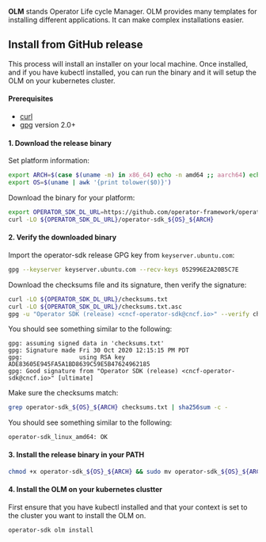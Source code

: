 
**OLM** stands Operator Life cycle Manager. 
OLM provides many templates for installing different applications. It can make complex installations easier.

## Install from GitHub release[](https://sdk.operatorframework.io/docs/installation/#install-from-github-release)

This process will install an installer on your local machine. Once installed, and if you have kubectl installed, you can run the binary and it will setup the OLM on your kubernetes cluster.

#### Prerequisites[](https://sdk.operatorframework.io/docs/installation/#prerequisites)

-   [curl](https://curl.haxx.se/)
-   [gpg](https://gnupg.org/) version 2.0+

#### 1. Download the release binary[](https://sdk.operatorframework.io/docs/installation/#1-download-the-release-binary)

Set platform information:

```sh
export ARCH=$(case $(uname -m) in x86_64) echo -n amd64 ;; aarch64) echo -n arm64 ;; *) echo -n $(uname -m) ;; esac)
export OS=$(uname | awk '{print tolower($0)}')
```

Download the binary for your platform:

```sh
export OPERATOR_SDK_DL_URL=https://github.com/operator-framework/operator-sdk/releases/download/v1.27.0
curl -LO ${OPERATOR_SDK_DL_URL}/operator-sdk_${OS}_${ARCH}
```

#### 2. Verify the downloaded binary[](https://sdk.operatorframework.io/docs/installation/#2-verify-the-downloaded-binary)

Import the operator-sdk release GPG key from `keyserver.ubuntu.com`:

```sh
gpg --keyserver keyserver.ubuntu.com --recv-keys 052996E2A20B5C7E
```

Download the checksums file and its signature, then verify the signature:

```sh
curl -LO ${OPERATOR_SDK_DL_URL}/checksums.txt
curl -LO ${OPERATOR_SDK_DL_URL}/checksums.txt.asc
gpg -u "Operator SDK (release) <cncf-operator-sdk@cncf.io>" --verify checksums.txt.asc
```

You should see something similar to the following:

```console
gpg: assuming signed data in 'checksums.txt'
gpg: Signature made Fri 30 Oct 2020 12:15:15 PM PDT
gpg:                using RSA key ADE83605E945FA5A1BD8639C59E5B47624962185
gpg: Good signature from "Operator SDK (release) <cncf-operator-sdk@cncf.io>" [ultimate]
```

Make sure the checksums match:

```sh
grep operator-sdk_${OS}_${ARCH} checksums.txt | sha256sum -c -
```

You should see something similar to the following:

```console
operator-sdk_linux_amd64: OK
```

#### 3. Install the release binary in your PATH[](https://sdk.operatorframework.io/docs/installation/#3-install-the-release-binary-in-your-path)

```sh
chmod +x operator-sdk_${OS}_${ARCH} && sudo mv operator-sdk_${OS}_${ARCH} /usr/local/bin/operator-sdk
```

#### 4. Install the OLM on your kubernetes clustter 
First ensure that you have kubectl installed and that your context is set to the cluster you want to install the OLM on.

```sh
operator-sdk olm install
```

